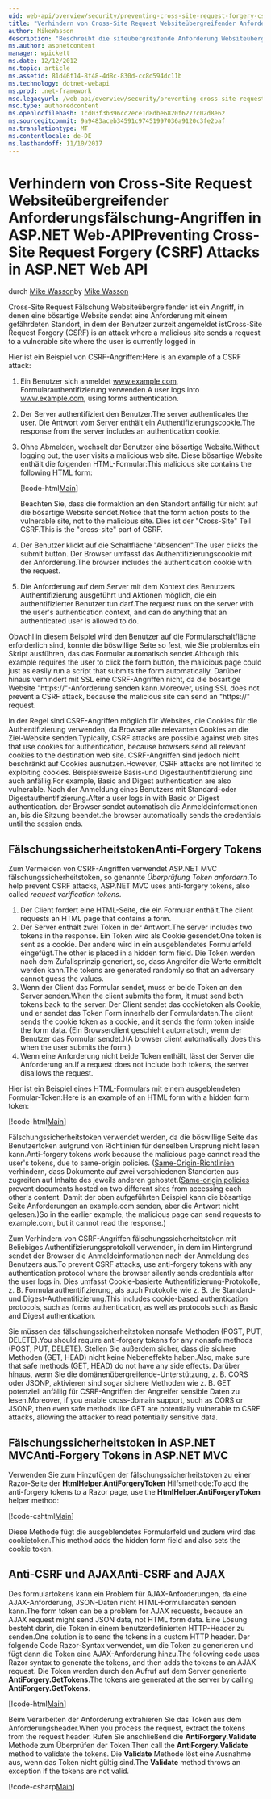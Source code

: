 ```yaml
---
uid: web-api/overview/security/preventing-cross-site-request-forgery-csrf-attacks
title: "Verhindern von Cross-Site Request Websiteübergreifender Anforderungsfälschung-Angriffen in ASP.NET Web-API | Microsoft Docs"
author: MikeWasson
description: "Beschreibt die siteübergreifende Anforderung Websiteübergreifender anforderungsfälschung Angriff und wie Anti-CSRF-Measures in ASP.NET Web-API implementiert."
ms.author: aspnetcontent
manager: wpickett
ms.date: 12/12/2012
ms.topic: article
ms.assetid: 81d46f14-8f48-4d8c-830d-cc8d594dc11b
ms.technology: dotnet-webapi
ms.prod: .net-framework
msc.legacyurl: /web-api/overview/security/preventing-cross-site-request-forgery-csrf-attacks
msc.type: authoredcontent
ms.openlocfilehash: 1cd03f3b396cc2ece1d8dbe6820f6277c02d8e62
ms.sourcegitcommit: 9a9483aceb34591c97451997036a9120c3fe2baf
ms.translationtype: MT
ms.contentlocale: de-DE
ms.lasthandoff: 11/10/2017
---
```

<a name="preventing-cross-site-request-forgery-csrf-attacks-in-aspnet-web-api"></a><span data-ttu-id="08a25-103">Verhindern von Cross-Site Request Websiteübergreifender Anforderungsfälschung-Angriffen in ASP.NET Web-API</span><span class="sxs-lookup"><span data-stu-id="08a25-103">Preventing Cross-Site Request Forgery (CSRF) Attacks in ASP.NET Web API</span></span>
====================
<span data-ttu-id="08a25-104">durch [Mike Wasson](https://github.com/MikeWasson)</span><span class="sxs-lookup"><span data-stu-id="08a25-104">by [Mike Wasson](https://github.com/MikeWasson)</span></span>

<span data-ttu-id="08a25-105">Cross-Site Request Fälschung Websiteübergreifender ist ein Angriff, in denen eine bösartige Website sendet eine Anforderung mit einem gefährdeten Standort, in dem der Benutzer zurzeit angemeldet ist</span><span class="sxs-lookup"><span data-stu-id="08a25-105">Cross-Site Request Forgery (CSRF) is an attack where a malicious site sends a request to a vulnerable site where the user is currently logged in</span></span>

<span data-ttu-id="08a25-106">Hier ist ein Beispiel von CSRF-Angriffen:</span><span class="sxs-lookup"><span data-stu-id="08a25-106">Here is an example of a CSRF attack:</span></span>

1. <span data-ttu-id="08a25-107">Ein Benutzer sich anmeldet www.example.com, Formularauthentifizierung verwenden.</span><span class="sxs-lookup"><span data-stu-id="08a25-107">A user logs into www.example.com, using forms authentication.</span></span>
2. <span data-ttu-id="08a25-108">Der Server authentifiziert den Benutzer.</span><span class="sxs-lookup"><span data-stu-id="08a25-108">The server authenticates the user.</span></span> <span data-ttu-id="08a25-109">Die Antwort vom Server enthält ein Authentifizierungscookie.</span><span class="sxs-lookup"><span data-stu-id="08a25-109">The response from the server includes an authentication cookie.</span></span>
3. <span data-ttu-id="08a25-110">Ohne Abmelden, wechselt der Benutzer eine bösartige Website.</span><span class="sxs-lookup"><span data-stu-id="08a25-110">Without logging out, the user visits a malicious web site.</span></span> <span data-ttu-id="08a25-111">Diese bösartige Website enthält die folgenden HTML-Formular:</span><span class="sxs-lookup"><span data-stu-id="08a25-111">This malicious site contains the following HTML form:</span></span> 

    [!code-html[Main](preventing-cross-site-request-forgery-csrf-attacks/samples/sample1.html)]

    <span data-ttu-id="08a25-112">Beachten Sie, dass die formaktion an den Standort anfällig für nicht auf die bösartige Website sendet.</span><span class="sxs-lookup"><span data-stu-id="08a25-112">Notice that the form action posts to the vulnerable site, not to the malicious site.</span></span> <span data-ttu-id="08a25-113">Dies ist der "Cross-Site" Teil CSRF.</span><span class="sxs-lookup"><span data-stu-id="08a25-113">This is the "cross-site" part of CSRF.</span></span>
4. <span data-ttu-id="08a25-114">Der Benutzer klickt auf die Schaltfläche "Absenden".</span><span class="sxs-lookup"><span data-stu-id="08a25-114">The user clicks the submit button.</span></span> <span data-ttu-id="08a25-115">Der Browser umfasst das Authentifizierungscookie mit der Anforderung.</span><span class="sxs-lookup"><span data-stu-id="08a25-115">The browser includes the authentication cookie with the request.</span></span>
5. <span data-ttu-id="08a25-116">Die Anforderung auf dem Server mit dem Kontext des Benutzers Authentifizierung ausgeführt und Aktionen möglich, die ein authentifizierter Benutzer tun darf.</span><span class="sxs-lookup"><span data-stu-id="08a25-116">The request runs on the server with the user's authentication context, and can do anything that an authenticated user is allowed to do.</span></span>

<span data-ttu-id="08a25-117">Obwohl in diesem Beispiel wird den Benutzer auf die Formularschaltfläche erforderlich sind, konnte die böswillige Seite so fest, wie Sie problemlos ein Skript ausführen, das das Formular automatisch sendet.</span><span class="sxs-lookup"><span data-stu-id="08a25-117">Although this example requires the user to click the form button, the malicious page could just as easily run a script that submits the form automatically.</span></span> <span data-ttu-id="08a25-118">Darüber hinaus verhindert mit SSL eine CSRF-Angriffen nicht, da die bösartige Website "https://"-Anforderung senden kann.</span><span class="sxs-lookup"><span data-stu-id="08a25-118">Moreover, using SSL does not prevent a CSRF attack, because the malicious site can send an "https://" request.</span></span>

<span data-ttu-id="08a25-119">In der Regel sind CSRF-Angriffen möglich für Websites, die Cookies für die Authentifizierung verwenden, da Browser alle relevanten Cookies an die Ziel-Website senden.</span><span class="sxs-lookup"><span data-stu-id="08a25-119">Typically, CSRF attacks are possible against web sites that use cookies for authentication, because browsers send all relevant cookies to the destination web site.</span></span> <span data-ttu-id="08a25-120">CSRF-Angriffen sind jedoch nicht beschränkt auf Cookies ausnutzen.</span><span class="sxs-lookup"><span data-stu-id="08a25-120">However, CSRF attacks are not limited to exploiting cookies.</span></span> <span data-ttu-id="08a25-121">Beispielsweise Basis-und Digestauthentifizierung sind auch anfällig.</span><span class="sxs-lookup"><span data-stu-id="08a25-121">For example, Basic and Digest authentication are also vulnerable.</span></span> <span data-ttu-id="08a25-122">Nach der Anmeldung eines Benutzers mit Standard-oder Digestauthentifizierung.</span><span class="sxs-lookup"><span data-stu-id="08a25-122">After a user logs in with Basic or Digest authentication.</span></span> <span data-ttu-id="08a25-123">der Browser sendet automatisch die Anmeldeinformationen an, bis die Sitzung beendet.</span><span class="sxs-lookup"><span data-stu-id="08a25-123">the browser automatically sends the credentials until the session ends.</span></span>

## <a name="anti-forgery-tokens"></a><span data-ttu-id="08a25-124">Fälschungssicherheitstoken</span><span class="sxs-lookup"><span data-stu-id="08a25-124">Anti-Forgery Tokens</span></span>

<span data-ttu-id="08a25-125">Zum Vermeiden von CSRF-Angriffen verwendet ASP.NET MVC fälschungssicherheitstoken, so genannte *Überprüfung Token anfordern*.</span><span class="sxs-lookup"><span data-stu-id="08a25-125">To help prevent CSRF attacks, ASP.NET MVC uses anti-forgery tokens, also called *request verification tokens*.</span></span>

1. <span data-ttu-id="08a25-126">Der Client fordert eine HTML-Seite, die ein Formular enthält.</span><span class="sxs-lookup"><span data-stu-id="08a25-126">The client requests an HTML page that contains a form.</span></span>
2. <span data-ttu-id="08a25-127">Der Server enthält zwei Token in der Antwort.</span><span class="sxs-lookup"><span data-stu-id="08a25-127">The server includes two tokens in the response.</span></span> <span data-ttu-id="08a25-128">Ein Token wird als Cookie gesendet.</span><span class="sxs-lookup"><span data-stu-id="08a25-128">One token is sent as a cookie.</span></span> <span data-ttu-id="08a25-129">Der andere wird in ein ausgeblendetes Formularfeld eingefügt.</span><span class="sxs-lookup"><span data-stu-id="08a25-129">The other is placed in a hidden form field.</span></span> <span data-ttu-id="08a25-130">Die Token werden nach dem Zufallsprinzip generiert, so, dass Angreifer die Werte ermittelt werden kann.</span><span class="sxs-lookup"><span data-stu-id="08a25-130">The tokens are generated randomly so that an adversary cannot guess the values.</span></span>
3. <span data-ttu-id="08a25-131">Wenn der Client das Formular sendet, muss er beide Token an den Server senden.</span><span class="sxs-lookup"><span data-stu-id="08a25-131">When the client submits the form, it must send both tokens back to the server.</span></span> <span data-ttu-id="08a25-132">Der Client sendet das cookietoken als Cookie, und er sendet das Token Form innerhalb der Formulardaten.</span><span class="sxs-lookup"><span data-stu-id="08a25-132">The client sends the cookie token as a cookie, and it sends the form token inside the form data.</span></span> <span data-ttu-id="08a25-133">(Ein Browserclient geschieht automatisch, wenn der Benutzer das Formular sendet.)</span><span class="sxs-lookup"><span data-stu-id="08a25-133">(A browser client automatically does this when the user submits the form.)</span></span>
4. <span data-ttu-id="08a25-134">Wenn eine Anforderung nicht beide Token enthält, lässt der Server die Anforderung an.</span><span class="sxs-lookup"><span data-stu-id="08a25-134">If a request does not include both tokens, the server disallows the request.</span></span>

<span data-ttu-id="08a25-135">Hier ist ein Beispiel eines HTML-Formulars mit einem ausgeblendeten Formular-Token:</span><span class="sxs-lookup"><span data-stu-id="08a25-135">Here is an example of an HTML form with a hidden form token:</span></span>

[!code-html[Main](preventing-cross-site-request-forgery-csrf-attacks/samples/sample2.html)]

<span data-ttu-id="08a25-136">Fälschungssicherheitstoken verwendet werden, da die böswillige Seite das Benutzertoken aufgrund von Richtlinien für denselben Ursprung nicht lesen kann.</span><span class="sxs-lookup"><span data-stu-id="08a25-136">Anti-forgery tokens work because the malicious page cannot read the user's tokens, due to same-origin policies.</span></span> <span data-ttu-id="08a25-137">([Same-Origin-Richtlinien](http://www.w3.org/Security/wiki/Same_Origin_Policy) verhindern, dass Dokumente auf zwei verschiedenen Standorten aus zugreifen auf Inhalte des jeweils anderen gehostet.</span><span class="sxs-lookup"><span data-stu-id="08a25-137">([Same-origin policies](http://www.w3.org/Security/wiki/Same_Origin_Policy) prevent documents hosted on two different sites from accessing each other's content.</span></span> <span data-ttu-id="08a25-138">Damit der oben aufgeführten Beispiel kann die bösartige Seite Anforderungen an example.com senden, aber die Antwort nicht gelesen.)</span><span class="sxs-lookup"><span data-stu-id="08a25-138">So in the earlier example, the malicious page can send requests to example.com, but it cannot read the response.)</span></span>

<span data-ttu-id="08a25-139">Zum Verhindern von CSRF-Angriffen fälschungssicherheitstoken mit Beliebiges Authentifizierungsprotokoll verwenden, in dem im Hintergrund sendet der Browser die Anmeldeinformationen nach der Anmeldung des Benutzers aus.</span><span class="sxs-lookup"><span data-stu-id="08a25-139">To prevent CSRF attacks, use anti-forgery tokens with any authentication protocol where the browser silently sends credentials after the user logs in.</span></span> <span data-ttu-id="08a25-140">Dies umfasst Cookie-basierte Authentifizierung-Protokolle, z. B. Formularauthentifizierung, als auch Protokolle wie z. B. die Standard- und Digest-Authentifizierung.</span><span class="sxs-lookup"><span data-stu-id="08a25-140">This includes cookie-based authentication protocols, such as forms authentication, as well as protocols such as Basic and Digest authentication.</span></span>

<span data-ttu-id="08a25-141">Sie müssen das fälschungssicherheitstoken nonsafe Methoden (POST, PUT, DELETE).</span><span class="sxs-lookup"><span data-stu-id="08a25-141">You should require anti-forgery tokens for any nonsafe methods (POST, PUT, DELETE).</span></span> <span data-ttu-id="08a25-142">Stellen Sie außerdem sicher, dass die sichere Methoden (GET, HEAD) nicht keine Nebeneffekte haben.</span><span class="sxs-lookup"><span data-stu-id="08a25-142">Also, make sure that safe methods (GET, HEAD) do not have any side effects.</span></span> <span data-ttu-id="08a25-143">Darüber hinaus, wenn Sie die domänenübergreifende-Unterstützung, z. B. CORS oder JSONP, aktivieren sind sogar sichere Methoden wie z. B. GET potenziell anfällig für CSRF-Angriffen der Angreifer sensible Daten zu lesen.</span><span class="sxs-lookup"><span data-stu-id="08a25-143">Moreover, if you enable cross-domain support, such as CORS or JSONP, then even safe methods like GET are potentially vulnerable to CSRF attacks, allowing the attacker to read potentially sensitive data.</span></span>

## <a name="anti-forgery-tokens-in-aspnet-mvc"></a><span data-ttu-id="08a25-144">Fälschungssicherheitstoken in ASP.NET MVC</span><span class="sxs-lookup"><span data-stu-id="08a25-144">Anti-Forgery Tokens in ASP.NET MVC</span></span>

<span data-ttu-id="08a25-145">Verwenden Sie zum Hinzufügen der fälschungssicherheitstoken zu einer Razor-Seite der **HtmlHelper.AntiForgeryToken** Hilfsmethode:</span><span class="sxs-lookup"><span data-stu-id="08a25-145">To add the anti-forgery tokens to a Razor page, use the **HtmlHelper.AntiForgeryToken** helper method:</span></span>

[!code-cshtml[Main](preventing-cross-site-request-forgery-csrf-attacks/samples/sample3.cshtml)]

<span data-ttu-id="08a25-146">Diese Methode fügt die ausgeblendetes Formularfeld und zudem wird das cookietoken.</span><span class="sxs-lookup"><span data-stu-id="08a25-146">This method adds the hidden form field and also sets the cookie token.</span></span>

## <a name="anti-csrf-and-ajax"></a><span data-ttu-id="08a25-147">Anti-CSRF und AJAX</span><span class="sxs-lookup"><span data-stu-id="08a25-147">Anti-CSRF and AJAX</span></span>

<span data-ttu-id="08a25-148">Des formulartokens kann ein Problem für AJAX-Anforderungen, da eine AJAX-Anforderung, JSON-Daten nicht HTML-Formulardaten senden kann.</span><span class="sxs-lookup"><span data-stu-id="08a25-148">The form token can be a problem for AJAX requests, because an AJAX request might send JSON data, not HTML form data.</span></span> <span data-ttu-id="08a25-149">Eine Lösung besteht darin, die Token in einem benutzerdefinierten HTTP-Header zu senden.</span><span class="sxs-lookup"><span data-stu-id="08a25-149">One solution is to send the tokens in a custom HTTP header.</span></span> <span data-ttu-id="08a25-150">Der folgende Code Razor-Syntax verwendet, um die Token zu generieren und fügt dann die Token eine AJAX-Anforderung hinzu.</span><span class="sxs-lookup"><span data-stu-id="08a25-150">The following code uses Razor syntax to generate the tokens, and then adds the tokens to an AJAX request.</span></span> <span data-ttu-id="08a25-151">Die Token werden durch den Aufruf auf dem Server generierte **AntiForgery.GetTokens**.</span><span class="sxs-lookup"><span data-stu-id="08a25-151">The tokens are generated at the server by calling **AntiForgery.GetTokens**.</span></span>

[!code-html[Main](preventing-cross-site-request-forgery-csrf-attacks/samples/sample4.html)]

<span data-ttu-id="08a25-152">Beim Verarbeiten der Anforderung extrahieren Sie das Token aus dem Anforderungsheader.</span><span class="sxs-lookup"><span data-stu-id="08a25-152">When you process the request, extract the tokens from the request header.</span></span> <span data-ttu-id="08a25-153">Rufen Sie anschließend die **AntiForgery.Validate** Methode zum Überprüfen der Token.</span><span class="sxs-lookup"><span data-stu-id="08a25-153">Then call the **AntiForgery.Validate** method to validate the tokens.</span></span> <span data-ttu-id="08a25-154">Die **Validate** Methode löst eine Ausnahme aus, wenn das Token nicht gültig sind.</span><span class="sxs-lookup"><span data-stu-id="08a25-154">The **Validate** method throws an exception if the tokens are not valid.</span></span>

[!code-csharp[Main](preventing-cross-site-request-forgery-csrf-attacks/samples/sample5.cs)]
